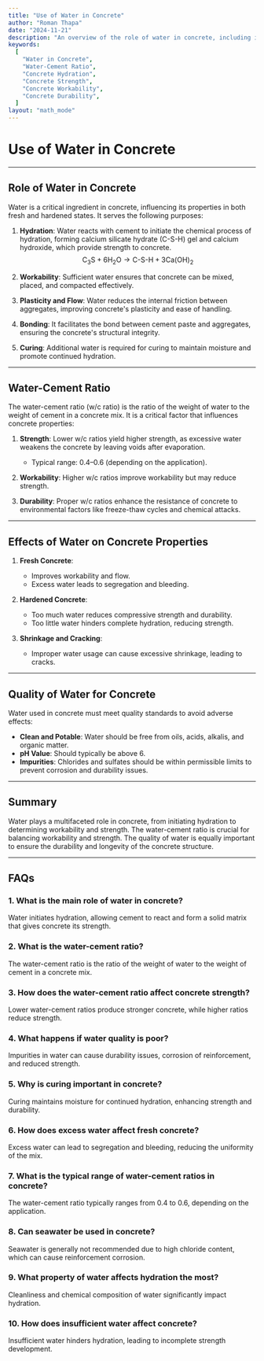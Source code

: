 ```yaml
---
title: "Use of Water in Concrete"
author: "Roman Thapa"
date: "2024-11-21"
description: "An overview of the role of water in concrete, including its functions, effects on concrete properties, and importance of water-cement ratio."
keywords:
  [
    "Water in Concrete",
    "Water-Cement Ratio",
    "Concrete Hydration",
    "Concrete Strength",
    "Concrete Workability",
    "Concrete Durability",
  ]
layout: "math_mode"
---
```


# Use of Water in Concrete

---

## Role of Water in Concrete

Water is a critical ingredient in concrete, influencing its properties in both fresh and hardened states. It serves the following purposes:

1. **Hydration**: Water reacts with cement to initiate the chemical process of hydration, forming calcium silicate hydrate (C-S-H) gel and calcium hydroxide, which provide strength to concrete.
   $$ \text{C}_3\text{S} + 6\text{H}_2\text{O} \rightarrow \text{C-S-H} + 3\text{Ca(OH)}_2 $$
   
2. **Workability**: Sufficient water ensures that concrete can be mixed, placed, and compacted effectively.

3. **Plasticity and Flow**: Water reduces the internal friction between aggregates, improving concrete's plasticity and ease of handling.

4. **Bonding**: It facilitates the bond between cement paste and aggregates, ensuring the concrete's structural integrity.

5. **Curing**: Additional water is required for curing to maintain moisture and promote continued hydration.

---

## Water-Cement Ratio

The water-cement ratio (w/c ratio) is the ratio of the weight of water to the weight of cement in a concrete mix. It is a critical factor that influences concrete properties:

1. **Strength**: Lower w/c ratios yield higher strength, as excessive water weakens the concrete by leaving voids after evaporation.
   - Typical range: 0.4–0.6 (depending on the application).

2. **Workability**: Higher w/c ratios improve workability but may reduce strength.

3. **Durability**: Proper w/c ratios enhance the resistance of concrete to environmental factors like freeze-thaw cycles and chemical attacks.

---

## Effects of Water on Concrete Properties

1. **Fresh Concrete**:
   - Improves workability and flow.
   - Excess water leads to segregation and bleeding.

2. **Hardened Concrete**:
   - Too much water reduces compressive strength and durability.
   - Too little water hinders complete hydration, reducing strength.

3. **Shrinkage and Cracking**:
   - Improper water usage can cause excessive shrinkage, leading to cracks.

---

## Quality of Water for Concrete

Water used in concrete must meet quality standards to avoid adverse effects:
- **Clean and Potable**: Water should be free from oils, acids, alkalis, and organic matter.
- **pH Value**: Should typically be above 6.
- **Impurities**: Chlorides and sulfates should be within permissible limits to prevent corrosion and durability issues.

---

## Summary

Water plays a multifaceted role in concrete, from initiating hydration to determining workability and strength. The water-cement ratio is crucial for balancing workability and strength. The quality of water is equally important to ensure the durability and longevity of the concrete structure.

---

## FAQs

### 1. What is the main role of water in concrete?
Water initiates hydration, allowing cement to react and form a solid matrix that gives concrete its strength.

### 2. What is the water-cement ratio?
The water-cement ratio is the ratio of the weight of water to the weight of cement in a concrete mix.

### 3. How does the water-cement ratio affect concrete strength?
Lower water-cement ratios produce stronger concrete, while higher ratios reduce strength.

### 4. What happens if water quality is poor?
Impurities in water can cause durability issues, corrosion of reinforcement, and reduced strength.

### 5. Why is curing important in concrete?
Curing maintains moisture for continued hydration, enhancing strength and durability.

### 6. How does excess water affect fresh concrete?
Excess water can lead to segregation and bleeding, reducing the uniformity of the mix.

### 7. What is the typical range of water-cement ratios in concrete?
The water-cement ratio typically ranges from 0.4 to 0.6, depending on the application.

### 8. Can seawater be used in concrete?
Seawater is generally not recommended due to high chloride content, which can cause reinforcement corrosion.

### 9. What property of water affects hydration the most?
Cleanliness and chemical composition of water significantly impact hydration.

### 10. How does insufficient water affect concrete?
Insufficient water hinders hydration, leading to incomplete strength development.